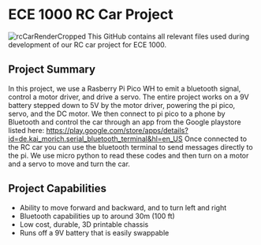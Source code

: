 # ECE 1000 RC Car Project
![rcCarRenderCropped](https://github.com/user-attachments/assets/83a0ac1d-7e5d-448c-8d27-549cfa327627)
This GitHub contains all relevant files used during development of our RC car project for ECE 1000.

## Project Summary
In this project, we use a Rasberry Pi Pico WH to emit a bluetooth signal, control a motor driver, and drive a servo.
The entire project works on a 9V battery stepped down to 5V by the motor driver, powering the pi pico, servo, and the DC motor.
We then connect to pi pico to a phone by Bluetooth and control the car through an app from the Google playstore listed here:
https://play.google.com/store/apps/details?id=de.kai_morich.serial_bluetooth_terminal&hl=en_US
Once connected to the RC car you can use the bluetooth terminal to send messages directly to the pi.
We use micro python to read these codes and then turn on a motor and a servo to move and turn the car.

## Project Capabilities 
* Ability to move forward and backward, and to turn left and right
* Bluetooth capabilities up to around 30m (100 ft)
* Low cost, durable, 3D printable chassis
* Runs off a 9V battery that is easily swappable
